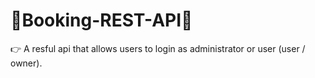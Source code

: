 # 🗽Booking-REST-API🗽
👉 A resful api that allows users to login as administrator or user (user / owner).
